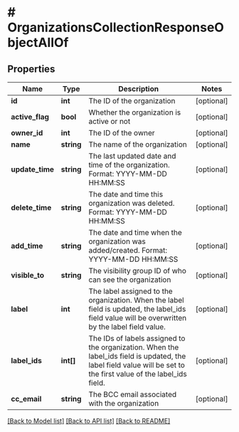 # # OrganizationsCollectionResponseObjectAllOf

## Properties

Name | Type | Description | Notes
------------ | ------------- | ------------- | -------------
**id** | **int** | The ID of the organization | [optional]
**active_flag** | **bool** | Whether the organization is active or not | [optional]
**owner_id** | **int** | The ID of the owner | [optional]
**name** | **string** | The name of the organization | [optional]
**update_time** | **string** | The last updated date and time of the organization. Format: YYYY-MM-DD HH:MM:SS | [optional]
**delete_time** | **string** | The date and time this organization was deleted. Format: YYYY-MM-DD HH:MM:SS | [optional]
**add_time** | **string** | The date and time when the organization was added/created. Format: YYYY-MM-DD HH:MM:SS | [optional]
**visible_to** | **string** | The visibility group ID of who can see the organization | [optional]
**label** | **int** | The label assigned to the organization. When the label field is updated, the label_ids field value will be overwritten by the label field value. | [optional]
**label_ids** | **int[]** | The IDs of labels assigned to the organization. When the label_ids field is updated, the label field value will be set to the first value of the label_ids field. | [optional]
**cc_email** | **string** | The BCC email associated with the organization | [optional]

[[Back to Model list]](../../README.md#models) [[Back to API list]](../../README.md#endpoints) [[Back to README]](../../README.md)
